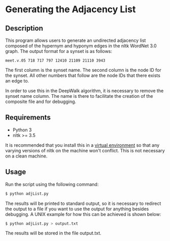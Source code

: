 # Generating the Adjacency List

## Description
    
This program allows users to generate an undirected adjacency list composed of the hypernym and hyponym edges in the nltk WordNet 3.0 graph. The output format for a synset is as follows:

``` text
meet.v.05 718 717 797 12410 21109 21110 3943
```

The first column is the synset name. The second column is the node ID for the synset. All other numbers that follow are the node IDs that there exists an edge to. 

In order to use this in the DeepWalk algorithm, it is necessary to remove the synset name column. The name is there to facilitate the creation of the composite file and for debugging.

## Requirements
- Python 3
- nltk >= 3.5

It is recommended that you install this in a [virtual environment](https://packaging.python.org/guides/installing-using-pip-and-virtual-environments/) so that any varying versions of nltk on the machine won't conflict. This is not necessary on a clean machine.

## Usage 

Run the script using the following command:
``` sh
$ python adjList.py
```

The results will be printed to standard output, so it is necessary to redirect the output to a file if you want to use the output for anything besides debugging. A UNIX example for how this can be achieved is shown below: 

``` sh
$ python adjList.py > output.txt
```

The results will be stored in the file output.txt.

